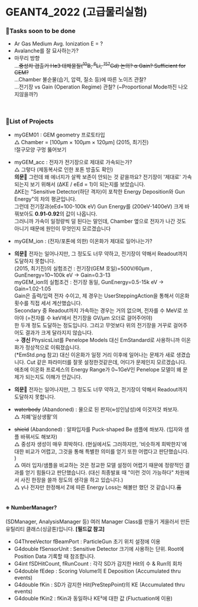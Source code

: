 # GEANT4_2022 (고급물리실험)
### 🚨Tasks soon to be done
* Ar Gas Medium Avg. Ionization E = ?
* Avalanche를 잘 묘사하는가?
* 마무리 방향<br>
...~~중성자 검출기 He3 대체물질(${}^{10}\text{B}$, ${}^6\text{Li}$, ${}^{157}\text{Gd}$) 논의? α Gain? Sufficient for GEM?~~<br>
...Chamber 불순물(습기, 압력, 질소 등)에 따른 노이즈 관찰?<br>
...전기장 vs Gain (Operation Regime) 관찰? (~Proportional Mode까진 나오지않을까?)<br>
<br>

### 📜List of Projects
* myGEM01 : GEM geometry 프로토타입<br>
  △ Chamber = [100μm × 100μm × 120μm] (2015, 최기진)<br>
  !절구모양 구멍 뚫어보기<br>
* myGEM_acc : 전자가 전기장으로 제대로 가속되는가?<br>
  △ 그렇다 (제동복사로 인한 포톤 방출도 확인)<br>
**의문🤔** 그런데 왜 에너지가 살짝 보존이 안되는 것 같을까요?
  전기장이 '제대로' 가속되는지 보기 위해서 (ΔKE / eEd = 1)이 되는지를 보았습니다.<br>
  ΔKE는 "Sensitive Detector(하단 격자)이 포착한 Energy Deposition와 Gun Energy"의 차의 평균입니다.<br>
  그런데 전기장과(eEd=100-100k eV) Gun Energy를 (200eV-1400eV) 크게 바꿔보아도 **0.91-0.92**의 값이 나옵니다.<br>
  그러니까 가속이 일정량씩 덜 된다는 말인데, Chamber 옆으로 전자가 나간 것도 아니기 때문에 원인이 무엇인지 모르겠습니다<br>

* myGEM_ion : (전자/포톤에 의한) 이온화가 제대로 일어나는가?<br>
* **의문🤔** 전자는 일어나지만, 그 정도도 너무 약하고, 전기장이 약해서 Readout까지 도달하지 못합니다.<br>
  (2015, 최기진)의 실험조건 : 전기장(GEM 호일)=500V/60μm , GunEnergy=10~100k eV → Gain=0.3-13<br>
  myGEM_ion의 실험조건 : 전기장 동일, GunEnergy=0.5-15k eV → Gain=1.02-1.05<br>
  Gain은 출력/입력 전자 수이고, 제 경우는 UserSteppingAction을 통해서 이온화 횟수를 직접 세서 계산했습니다.<br>
  Secondary 중 Readout까지 가속하는 경우는 거의 없으며, 전자를 수 MeV로 쏘아야 (=전자를 수 keV에서 전기장을 GV/μm 오더로 걸어주어야)<br>
  한 두개 정도 도달하는 정도입니다. 그리고 무엇보다 위의 전기장을 거꾸로 걸어주어도 결과가 크게 달라지지 않습니다.<br>
→ **갱신** PhysicsList를 Penelope Models 대신 EmStandard로 사용하니까 이온화가 정상적으로 이뤄졌습니다.<br>
  (\*EmStd.png 참고) 대신 이온화가 일정 거리 이후에 일어나는 문제가 새로 생겼습니다. Cut 같은 파라미터를 잘못 설정한것같은데, 어디가 문제인지 모르겠습니다.<br>
  애초에 이온화 프로세스의 Energy Range가 0~1GeV인 Penelope 모델이 왜 문제가 되는지도 이해가 안갑니다.

* **의문🤔** 전자는 일어나지만, 그 정도도 너무 약하고, 전기장이 약해서 Readout까지 도달하지 못합니다.<br>

* ~~waterbody~~ (Abandoned) : 물으로 된 판자($\approx$성인남성)에 이것저것 쏴보자.<br>
△ 차폐'일상생활'의 <br>
* ~~shield~~ (Abandoned) : 알파입자를 Puck-shaped $\text{Be}$ 샘플에 쏴보자. (입자와 샘플 바꿔서도 해보자)<br>
△ 중성자 생성이 매우 희박하다. (현실에서도 그러하지만, '비슷하게 희박한지'에 대한 비교가 어렵고, 그것을 통해 특별한 의미를 얻기 또한 어렵다고 판단했습니다. )<br>
△ 여러 입자/샘플을 비교하는 것은 정교한 모델 설정이 어렵기 때문에 정량적인 결과를 얻기 힘들다고 판단했습니다. (대신 최종발표 때 "이런 것이 가능하다" 차원에서 사진 한장을 쓸까 정도의 생각을 하고 있습니다.)<br>
△ γ나 전자만 한정해서 Z에 따른 Energy Loss는 해볼만 했던 것 같습니다.~~흠~~<br><br>

#### ※ NumberManager?
(SDManager, AnalysisManager 등) 여러 Manager Class를 만들기 게을러서 만든 유틸리티 클래스(싱글톤)입니다. **[필드값 참고]**<br>
- G4ThreeVector fBeamPort : ParticleGun 초기 위치 설정에 이용<br>
- G4double fSensorUnit : Sensitive Detector 크기에 사용하는 단위. Root에 Position Data 기록할 때 참조합니다.<br>
- G4int fSDHitCount, fRunCount : 각각 SD가 감지한 Hit의 수 & Run의 회차<br>
- G4double fEdep : Scoring Volume의 E Deposition (Accumulated thru events)<br>
- G4double fKin : SD가 감지한 Hit(PreStepPoint)의 KE (Accumulated thru events)<br>
- G4double fKin2 : fKin과 동일하나 KE²에 대한 값 (Fluctuation에 이용)<br>
